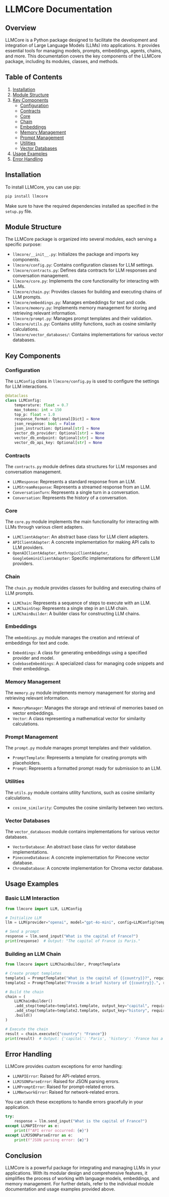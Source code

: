 # LLMCore Documentation

## Overview

LLMCore is a Python package designed to facilitate the development and integration of Large Language Models (LLMs) into applications. It provides essential tools for managing models, prompts, embeddings, agents, chains, and more. This documentation covers the key components of the LLMCore package, including its modules, classes, and methods.

## Table of Contents

1. [Installation](#installation)
2. [Module Structure](#module-structure)
3. [Key Components](#key-components)
   - [Configuration](#configuration)
   - [Contracts](#contracts)
   - [Core](#core)
   - [Chain](#chain)
   - [Embeddings](#embeddings)
   - [Memory Management](#memory-management)
   - [Prompt Management](#prompt-management)
   - [Utilities](#utilities)
   - [Vector Databases](#vector-databases)
4. [Usage Examples](#usage-examples)
5. [Error Handling](#error-handling)

## Installation

To install LLMCore, you can use pip:

```bash
pip install llmcore
```

Make sure to have the required dependencies installed as specified in the `setup.py` file.

## Module Structure

The LLMCore package is organized into several modules, each serving a specific purpose:

- `llmcore/__init__.py`: Initializes the package and imports key components.
- `llmcore/config.py`: Contains configuration classes for LLM settings.
- `llmcore/contracts.py`: Defines data contracts for LLM responses and conversation management.
- `llmcore/core.py`: Implements the core functionality for interacting with LLMs.
- `llmcore/chain.py`: Provides classes for building and executing chains of LLM prompts.
- `llmcore/embeddings.py`: Manages embeddings for text and code.
- `llmcore/memory.py`: Implements memory management for storing and retrieving relevant information.
- `llmcore/prompt.py`: Manages prompt templates and their validation.
- `llmcore/utils.py`: Contains utility functions, such as cosine similarity calculations.
- `llmcore/vector_databases/`: Contains implementations for various vector databases.

## Key Components

### Configuration

The `LLMConfig` class in `llmcore/config.py` is used to configure the settings for LLM interactions.

```python
@dataclass
class LLMConfig:
    temperature: float = 0.7
    max_tokens: int = 150
    top_p: float = 1.0
    response_format: Optional[Dict] = None
    json_response: bool = False
    json_instruction: Optional[str] = None
    vector_db_provider: Optional[str] = None
    vector_db_endpoint: Optional[str] = None
    vector_db_api_key: Optional[str] = None
```

### Contracts

The `contracts.py` module defines data structures for LLM responses and conversation management.

- `LLMResponse`: Represents a standard response from an LLM.
- `LLMStreamResponse`: Represents a streamed response from an LLM.
- `ConversationTurn`: Represents a single turn in a conversation.
- `Conversation`: Represents the history of a conversation.

### Core

The `core.py` module implements the main functionality for interacting with LLMs through various client adapters.

- `LLMClientAdapter`: An abstract base class for LLM client adapters.
- `APIClientAdapter`: A concrete implementation for making API calls to LLM providers.
- `OpenAIClientAdapter`, `AnthropicClientAdapter`, `GoogleGeminiClientAdapter`: Specific implementations for different LLM providers.

### Chain

The `chain.py` module provides classes for building and executing chains of LLM prompts.

- `LLMChain`: Represents a sequence of steps to execute with an LLM.
- `LLMChainStep`: Represents a single step in an LLM chain.
- `LLMChainBuilder`: A builder class for constructing LLM chains.

### Embeddings

The `embeddings.py` module manages the creation and retrieval of embeddings for text and code.

- `Embeddings`: A class for generating embeddings using a specified provider and model.
- `CodebaseEmbeddings`: A specialized class for managing code snippets and their embeddings.

### Memory Management

The `memory.py` module implements memory management for storing and retrieving relevant information.

- `MemoryManager`: Manages the storage and retrieval of memories based on vector embeddings.
- `Vector`: A class representing a mathematical vector for similarity calculations.

### Prompt Management

The `prompt.py` module manages prompt templates and their validation.

- `PromptTemplate`: Represents a template for creating prompts with placeholders.
- `Prompt`: Represents a formatted prompt ready for submission to an LLM.

### Utilities

The `utils.py` module contains utility functions, such as cosine similarity calculations.

- `cosine_similarity`: Computes the cosine similarity between two vectors.

### Vector Databases

The `vector_databases` module contains implementations for various vector databases.

- `VectorDatabase`: An abstract base class for vector database implementations.
- `PineconeDatabase`: A concrete implementation for Pinecone vector database.
- `ChromaDatabase`: A concrete implementation for Chroma vector database.

## Usage Examples

### Basic LLM Interaction

```python
from llmcore import LLM, LLMConfig

# Initialize LLM
llm = LLM(provider="openai", model="gpt-4o-mini", config=LLMConfig(temperature=0.7))

# Send a prompt
response = llm.send_input("What is the capital of France?")
print(response)  # Output: "The capital of France is Paris."
```

### Building an LLM Chain

```python
from llmcore import LLMChainBuilder, PromptTemplate

# Create prompt templates
template1 = PromptTemplate("What is the capital of {{country}}?", required_params={"country": str})
template2 = PromptTemplate("Provide a brief history of {{country}}.", required_params={"country": str})

# Build the chain
chain = (
    LLMChainBuilder()
    .add_step(template=template1.template, output_key="capital", required_params=template1.required_params)
    .add_step(template=template2.template, output_key="history", required_params=template2.required_params)
    .build()
)

# Execute the chain
result = chain.execute({"country": "France"})
print(result)  # Output: {'capital': 'Paris', 'history': 'France has a rich history...'}
```

## Error Handling

LLMCore provides custom exceptions for error handling:

- `LLMAPIError`: Raised for API-related errors.
- `LLMJSONParseError`: Raised for JSON parsing errors.
- `LLMPromptError`: Raised for prompt-related errors.
- `LLMNetworkError`: Raised for network-related errors.

You can catch these exceptions to handle errors gracefully in your application.

```python
try:
    response = llm.send_input("What is the capital of France?")
except LLMAPIError as e:
    print(f"API error occurred: {e}")
except LLMJSONParseError as e:
    print(f"JSON parsing error: {e}")
```

## Conclusion

LLMCore is a powerful package for integrating and managing LLMs in your applications. With its modular design and comprehensive features, it simplifies the process of working with language models, embeddings, and memory management. For further details, refer to the individual module documentation and usage examples provided above.